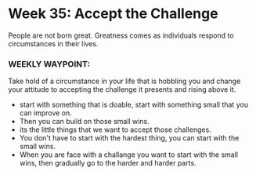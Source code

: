 # Week 35: Accept the Challenge

People are not born great. Greatness comes as individuals respond to circumstances in their lives.

### WEEKLY WAYPOINT:

Take hold of a circumstance in your life that is hobbling you and change your 
attitude to accepting the challenge it presents and rising above it.

- start with something that is doable, start with something small that you can improve on.
- Then you can build on those small wins.
- its the little things that we want to accept those challenges.
- You don't have to start with the hardest thing, you can start with the small wins.
- When you are face with a challange you want to start with the small wins, then gradually go to the harder and harder parts.
